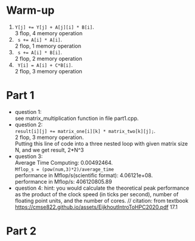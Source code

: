 # Warm-up
1.   `Y[j] += Y[j] + A[j][i] * B[i]`.  
3 flop, 4 memory operation
2. ` s += A[i] * A[i]`.  
2 flop, 1 memory operation
3. ` s += A[i] * B[i]`.  
2 flop, 2 memory operation
4. ` Y[i] = A[i] + C*B[i]`.  
2 flop, 3 memory operation

# Part 1
- question 1:   
see matrix_multiplication function in file part1.cpp.  
- question 2:   
`result[i][j] += matrix_one[i][k] * matrix_two[k][j];`.  
  2 flop, 3 memory operation.  
Putting this line of code into a three nested loop with given matrix size N, and we get result, 2*N^3
- question 3:  
  Average Time Computing: 0.00492464.   
 `Mflop_s = (pow(num,3)*2)/average_time`  
  performance in Mflop/s(scientific format): 4.06121e+08.  
  performance in Mflop/s: 406120805.89
- question 4: hint: you would calculate the theoretical peak performance as the product of the clock speed (in ticks per second), number of floating point units, and the
  number of cores. // citation: from textbook https://cmse822.github.io/assets/EijkhoutIntroToHPC2020.pdf 17.1



# Part 2